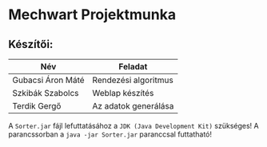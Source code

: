 # Mechwart Projektmunka
## Készítői: 
| Név     | Feladat |
| ---      | ---       |
| Gubacsi Áron Máté | Rendezési algoritmus |
| Szkibák Szabolcs     | Weblap készítés |
| Terdik Gergő     | Az adatok generálása |

A `Sorter.jar` fájl lefuttatásához a `JDK (Java Development Kit)` szükséges!
A parancssorban a `java -jar Sorter.jar` paranccsal futtatható!
